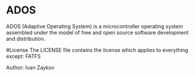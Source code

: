 # ADOS
ADOS (Adaptive Operating System) is a microcontroller operating system assembled under the model of free and open source software development and distribution.

#License
The LICENSE file contains the license which applies to everything except:
FATFS

Author: Ivan Zaykov
